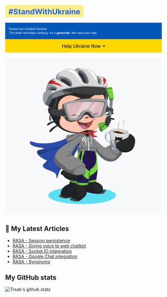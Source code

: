 [![Stand With Ukraine](https://raw.githubusercontent.com/vshymanskyy/StandWithUkraine/main/badges/StandWithUkraine.svg)](https://www.zbraneproukrajinu.cz/prispejte)

[![Stand With Ukraine](https://raw.githubusercontent.com/vshymanskyy/StandWithUkraine/main/banner2-direct.svg)](https://stand-with-ukraine.pp.ua)

![octocat](https://raw.githubusercontent.com/petr7555/petr7555/master/octocat.png)

## 📝 My Latest Articles
<!-- BLOG-POST-LIST:START -->
- [RASA - Session persistence](https://dev.to/petr7555/rasa-session-persistence-2a3b)
- [RASA - Giving voice to web chatbot](https://dev.to/petr7555/rasa-giving-voice-to-web-chatbot-4aho)
- [RASA - Socket.IO integration](https://dev.to/petr7555/rasa-socket-io-integration-pfo)
- [RASA - Google Chat integration](https://dev.to/petr7555/rasa-google-chat-integration-3gkn)
- [RASA - Synonyms](https://dev.to/petr7555/rasa-synonyms-3ljh)
<!-- BLOG-POST-LIST:END -->


## My GitHub stats
![Trsak's github stats](https://github-readme-stats.vercel.app/api?username=petr7555&show_icons=true&theme=dark)

<!--
**petr7555/petr7555** is a ✨ _special_ ✨ repository because its `README.md` (this file) appears on your GitHub profile.

Here are some ideas to get you started:

- 🔭 I’m currently working on ...
- 🌱 I’m currently learning ...
- 👯 I’m looking to collaborate on ...
- 🤔 I’m looking for help with ...
- 💬 Ask me about ...
- 📫 How to reach me: ...
- 😄 Pronouns: ...
- ⚡ Fun fact: ...
-->
